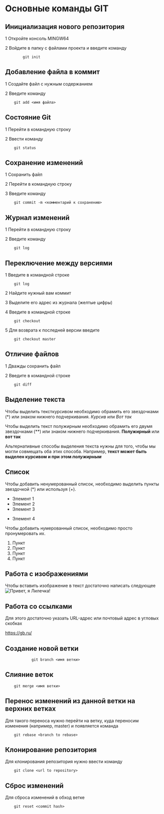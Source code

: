 # Основные команды GIT

## Инициализация нового репозитория
1 Откройте консоль MINGW64

2 Войдите в папку с файлами проекта и введите команду

            git init
## Добавление файла в коммит
1 Создайте файл с нужным содержанием

2   Введите команду 

        git add <имя файла>

## Состояние Git
1 Перейти в командную строку

2 Ввести команду 

        git status

## Сохранение изменений
1 Сохранить файл 

2 Перейти в командную строку

3 Введите команду

        git commit -m <комментарий к сохранению>

## Журнал изменений
1 Перейти в командную строку

2 Введите команду

        git log

## Переключение между версиями
1 Введите в командной строке 

        git log 

2 Найдите нужный вам коммит

3 Выделите его адрес из журнала (желтые цифры)

4 Введите в командной строке

        git checkout 

5 Для возврата к последней версии введите 

        git checkout master 

## Отличие файлов 
1 Дважды сохранить файл

2 Введите в командной строке

        git diff


## Выделение текста
Чтобы выделить тексткурсивом необходимо обрамить его звездочками (*) или знаком нижнего подчеркивания. 
 *Курсив* или _Вот так_

Чтобы выделить текст полужирным необходимо обрамить его двумя звездочками (**) или знаком нижнего подчеркивания.
 **Полужирный** или __вот так__

 Альтернативные способы выделения текста нужны для того, чтобы мы могли совмещать оба этих способа. Например, __текст может быть выделен курсивом и при этом *полужирным*__

## Список

Чтобы добавить ненумерованный список, необходимо выделить пункты звездочкой (*) или используя (+).
* Элемент 1
* Элемент 2
* Элемент 3
+ Элемент 4

Чтобы добавить нумерованный список, необходимо просто пронумеровать их.
1. Пункт
2. Пункт
3. Пункт
4. Пункт


## Работа с изображениями
Чтобы вставить изображение в текст достаточно написать следующее
![Привет, я Лилечка!](Lilyochka.jpg)


## Работа со ссылками

Для этого достаточно указать URL-адрес или почтовый адрес в угловых скобках

<https://gb.ru/> 


## Создание новой ветки

                git branch <имя ветки>

## Слияние веток 

        git merge <имя ветки>

## Перенос изменений из данной ветки на верхних ветках
Для такого переноса нужно перейти на ветку, куда переносим изменения (например, master) и появляется команда

        git rebase <branch to rebase>

## Клонирование репозитория
Для клонирования репозитория нужно ввести команду

        git clone <url to repository>

## Сброс изменений
Для сброса изменений в обход ветке

        git reset <commit hash>